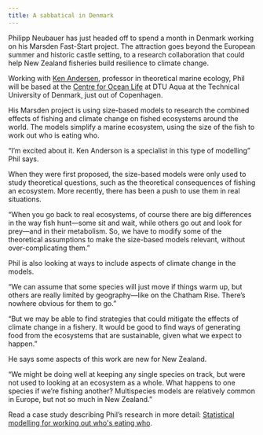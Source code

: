 ```yaml
---
title: A sabbatical in Denmark
---
```

Philipp Neubauer has just headed off to spend a month in Denmark working on his Marsden Fast-Start project. The attraction goes beyond the European summer and historic castle setting, to a research collaboration that could help New Zealand fisheries build resilience to climate change.

<!--more-->

Working with [Ken Andersen](http://ken.haste.dk/), professor in theoretical marine ecology, Phil will be based at the [Centre for Ocean Life](http://www.oceanlifecentre.dk/) at DTU Aqua at the Technical University of Denmark, just out of Copenhagen.

His Marsden project is using size-based models to research the combined effects of fishing and climate change on fished ecosystems around the world. The models simplify a marine ecosystem, using the size of the fish to work out who is eating who.

“I’m excited about it. Ken Anderson is a specialist in this type of modelling” Phil says.

When they were first proposed, the size-based models were only used to study theoretical questions, such as the theoretical consequences of fishing an ecosystem. More recently, there has been a push to use them in real situations.

“When you go back to real ecosystems, of course there are big differences in the way fish hunt—some sit and wait, while others go out and look for prey—and in their metabolism. So, we have to modify some of the theoretical assumptions to make the size-based models relevant, without over-complicating them.”

Phil is also looking at ways to include aspects of climate change in the models.

“We can assume that some species will just move if things warm up, but others are really limited by geography—like on the Chatham Rise. There’s nowhere obvious for them to go.”

“But we may be able to find strategies that could mitigate the effects of climate change in a fishery. It would be good to find ways of generating food from the ecosystems that are sustainable, given what we expect to happen.”

He says some aspects of this work are new for New Zealand.

“We might be doing well at keeping any single species on track, but were not used to looking at an ecosystem as a whole. What happens to one species if we’re fishing another? Multispecies models are relatively common in Europe, but not so much in New Zealand.”

Read a case study describing Phil’s research in more detail: [Statistical modelling for working out who's eating who](https://www.dragonfly.co.nz/work/predator-prey.html).
